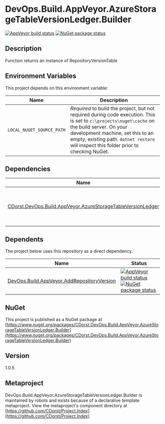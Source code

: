 # DevOps.Build.AppVeyor.AzureStorageTableVersionLedger.Builder

[![AppVeyor build status](https://img.shields.io/appveyor/ci/cdorst/devops-build-appveyor-azurestoragetableversionledg.svg?label=AppVeyor&style=for-the-badge)](https://ci.appveyor.com/project/cdorst/devops-build-appveyor-azurestoragetableversionledg)
[![NuGet package status](https://img.shields.io/nuget/v/CDorst.DevOps.Build.AppVeyor.AzureStorageTableVersionLedger.Builder.svg?label=NuGet&style=for-the-badge)](https://www.nuget.org/packages/CDorst.DevOps.Build.AppVeyor.AzureStorageTableVersionLedger.Builder)

## Description

Function returns an instance of RepositoryVersionTable

## Environment Variables

This project depends on this environment variable:

Name | Description
---- | -----------
`LOCAL_NUGET_SOURCE_PATH` | *Required* to build the project, but not required during code execution. This is set to `c:\projects\nuget\cache` on the build server. On your development machine, set this to an empty, existing path. `dotnet restore` will inspect this folder prior to checking NuGet.

## Dependencies

Name | Status
---- | ------
[CDorst.DevOps.Build.AppVeyor.AzureStorageTableVersionLedger](https://github.com/CDorst/DevOps.Build.AppVeyor.AzureStorageTableVersionLedger) | [![AppVeyor build status](https://img.shields.io/appveyor/ci/cdorst/devops-build-appveyor-azurestoragetableversionledg.svg?label=AppVeyor&style=flat-square)](https://ci.appveyor.com/project/cdorst/devops-build-appveyor-azurestoragetableversionledg) [![NuGet package status](https://img.shields.io/nuget/v/CDorst.DevOps.Build.AppVeyor.AzureStorageTableVersionLedger.svg?label=NuGet&style=flat-square)](https://www.nuget.org/packages/CDorst.DevOps.Build.AppVeyor.AzureStorageTableVersionLedger)

## Dependents

The project below uses this repository as a direct dependency.

Name | Status
---- | ------
[DevOps.Build.AppVeyor.AddRepositoryVersion](https://github.com/CDorst./DevOps.Build.AppVeyor.AddRepositoryVersion) | [![AppVeyor build status](https://img.shields.io/appveyor/ci/cdorst./devops-build-appveyor-addrepositoryversion.svg?label=AppVeyor&style=flat-square)](https://ci.appveyor.com/project/cdorst./devops-build-appveyor-addrepositoryversion) [![NuGet package status](https://img.shields.io/nuget/v/CDorst..DevOps.Build.AppVeyor.AddRepositoryVersion.svg?label=NuGet&style=flat-square)](https://www.nuget.org/packages/CDorst..DevOps.Build.AppVeyor.AddRepositoryVersion)

## NuGet


This project is published as a NuGet package at [https://www.nuget.org/packages/CDorst.DevOps.Build.AppVeyor.AzureStorageTableVersionLedger.Builder](https://www.nuget.org/packages/CDorst.DevOps.Build.AppVeyor.AzureStorageTableVersionLedger.Builder)

## Version

1.0.5

## Metaproject

DevOps.Build.AppVeyor.AzureStorageTableVersionLedger.Builder is maintained by robots and exists because of a declarative template metaproject. View the metaproject's component directory at [https://github.com/CDorst/Project.Index](https://github.com/CDorst/Project.Index)

